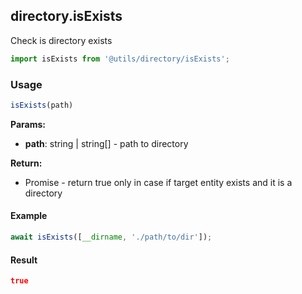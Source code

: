 ## directory.isExists

Check is directory exists

```javascript
import isExists from '@utils/directory/isExists';
```

### Usage

```javascript
isExists(path)
```

**Params:**

* **path**: string | string[] - path to directory

**Return:**

* Promise<boolean> - return true only in case if target entity exists and it is a directory

#### Example

```javascript
await isExists([__dirname, './path/to/dir']);
```

#### Result

```json
true
```